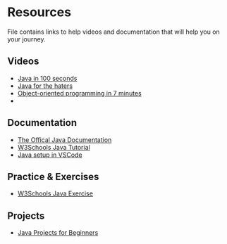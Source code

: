 <h1>Resources</h1>
File contains links to help videos and documentation that will help you on your journey.

<h2>Videos</h2>
<ul>
  <li><a href="https://www.youtube.com/watch?v=l9AzO1FMgM8">Java in 100 seconds</a></li>
  <li><a href="https://www.youtube.com/watch?v=m4-HM_sCvtQ">Java for the haters</a></li>
  <li><a href="https://www.youtube.com/watch?v=pTB0EiLXUC8">Object-oriented programming in 7 minutes</a></li>
  <li><a href="#"></a></li>
</ul>

<h2>Documentation</h2>
<ul>
  <li><a href="https://docs.oracle.com/javase/tutorial/">The Offical Java Documentation</a></li>
  <li><a href="https://www.w3schools.com/java/">W3Schools Java Tutorial</a></li>
  <li><a href="https://code.visualstudio.com/docs/java/java-tutorial">Java setup in VSCode</a></li>
</ul>

<h2>Practice & Exercises</h2>
<ul>
  <li><a href="https://www.w3schools.com/java/java_exercises.asp">W3Schools Java Exercise</a></ul>
</ul>

<h2>Projects</h2>
<ul>
  <li><a href="https://java2blog.com/java-projects-for-beginners/">Java Projects for Beginners</a></ul>
</ul>
